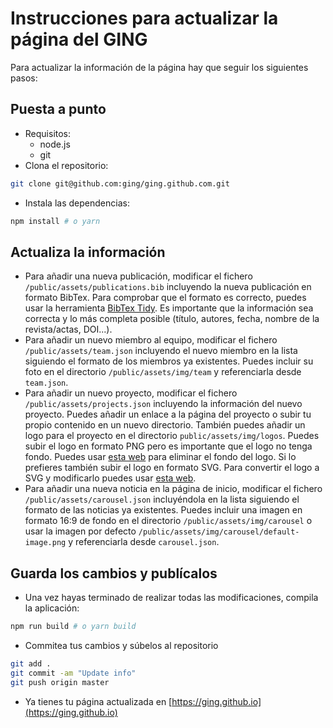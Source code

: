 # Instrucciones para actualizar la página del GING 
Para actualizar la información de la página hay que seguir los siguientes pasos:

## Puesta a punto
  * Requisitos:
    * node.js
    * git
  * Clona el repositorio:
   ```bash
   git clone git@github.com:ging/ging.github.com.git
   ```
  * Instala las dependencias:
   ```bash
   npm install # o yarn 
   ```
 ## Actualiza la información
  * Para añadir una nueva publicación, modificar el fichero `/public/assets/publications.bib` incluyendo la nueva publicación en formato BibTex. Para comprobar que el formato es correcto, puedes usar la herramienta [BibTex Tidy](https://flamingtempura.github.io/bibtex-tidy/). Es importante que la información sea correcta y lo más completa posible (título, autores, fecha, nombre de la revista/actas, DOI...).
  * Para añadir un nuevo miembro al equipo, modificar el fichero `/public/assets/team.json` incluyendo el nuevo miembro en la lista siguiendo el formato de los miembros ya existentes. Puedes incluir su foto en el directorio `/public/assets/img/team` y referenciarla desde `team.json`.
  * Para añadir un nuevo proyecto, modificar el fichero `/public/assets/projects.json` incluyendo la información del nuevo proyecto. Puedes añadir un enlace a la página del proyecto o subir tu propio contenido en un nuevo directorio. También puedes añadir un logo para el proyecto en el directorio `public/assets/img/logos`. Puedes subir el logo en formato PNG  pero es importante que el logo no tenga fondo. Puedes usar [esta web](https://www.remove.bg/) para eliminar el fondo del logo. Si lo prefieres también subir el logo en formato SVG. Para convertir el logo a SVG y modificarlo puedes usar [esta web](https://www.pngtosvg.com/). 
  * Para añadir una nueva noticia en la página de inicio, modificar el fichero `/public/assets/carousel.json` incluyéndola en la lista siguiendo el formato de las noticias ya existentes. Puedes incluir una imagen en formato 16:9 de fondo en el directorio `/public/assets/img/carousel` o usar la imagen por defecto `/public/assets/img/carousel/default-image.png` y referenciarla desde `carousel.json`.
 
 ## Guarda los cambios y publícalos
  * Una vez hayas terminado de realizar todas las modificaciones, compila la aplicación:
  ```bash
  npm run build # o yarn build
  ```
  * Commitea tus cambios y súbelos al repositorio
  ```bash
  git add .
  git commit -am "Update info"
  git push origin master
  ```
  * Ya tienes tu página actualizada en [https://ging.github.io](https://ging.github.io)
